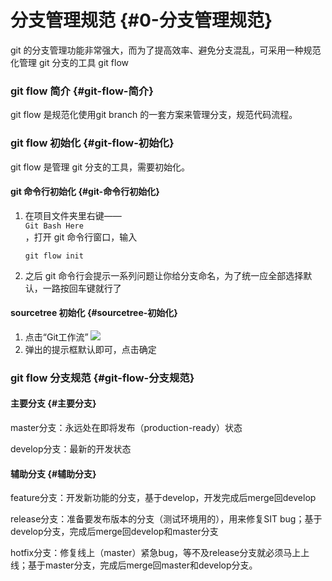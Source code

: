 # 分支管理规范 {#0-分支管理规范}

git 的分支管理功能非常强大，而为了提高效率、避免分支混乱，可采用一种规范化管理 git 分支的工具 git flow

### git flow 简介 {#git-flow-简介}

git flow 是规范化使用git branch 的一套方案来管理分支，规范代码流程。

### git flow 初始化 {#git-flow-初始化}

git flow 是管理 git 分支的工具，需要初始化。

#### git 命令行初始化 {#git-命令行初始化}

1. 在项目文件夹里右键——  
   `Git Bash Here`  
   ，打开 git 命令行窗口，输入

   ```
   git flow init
   ```

2. 之后 git 命令行会提示一系列问题让你给分支命名，为了统一应全部选择默认，一路按回车键就行了

#### sourcetree 初始化 {#sourcetree-初始化}

1. 点击“Git工作流”
   ![](https://albertlin1102.gitbooks.io/sc_git_guide/content/assets/shotcut16.png)
2. 弹出的提示框默认即可，点击确定

### git flow 分支规范 {#git-flow-分支规范}

#### 主要分支 {#主要分支}

master分支：永远处在即将发布（production-ready）状态

develop分支：最新的开发状态

#### 辅助分支 {#辅助分支}

feature分支：开发新功能的分支，基于develop，开发完成后merge回develop

release分支：准备要发布版本的分支（测试环境用的），用来修复SIT bug；基于develop分支，完成后merge回develop和master分支

hotfix分支：修复线上（master）紧急bug，等不及release分支就必须马上上线；基于master分支，完成后merge回master和develop分支。

